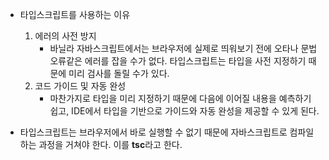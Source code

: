 
- 타입스크립트를 사용하는 이유
	1. 에러의 사전 방지
		- 바닐라 자바스크립트에서는 브라우저에 실제로 띄워보기 전에 오타나 문법 오류같은 에러를 잡을 수가 없다. 타입스크립트는 타입을 사전 지정하기 때문에 미리 검사를 돌릴 수가 있다.
	2. 코드 가이드 및 자동 완성
		- 마찬가지로 타입을 미리 지정하기 때문에 다음에 이어질 내용을 예측하기 쉽고, IDE에서 타입을 기반으로 가이드와 자동 완성을 제공할 수 있게 된다.

- 타입스크립트는 브라우저에서 바로 실행할 수 없기 때문에 자바스크립트로 컴파일하는 과정을 거쳐야 한다. 이를 **tsc**라고 한다.

